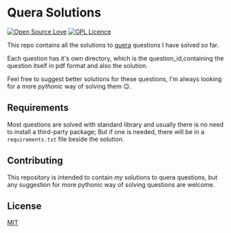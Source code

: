 # Quera Solutions
[![Open Source Love](https://badges.frapsoft.com/os/v1/open-source.svg?v=103)](https://github.com/ellerbrock/open-source-badges/)
[![GPL Licence](https://badges.frapsoft.com/os/mit/mit.svg?v=103)](https://opensource.org/licenses/GPL-3.0/)

This repo contains all the solutions to [quera](https://quera.ir/) questions I have solved so far.

Each question has it's own directory, which is the question_id,containing the question itself in pdf format and also the solution.

Feel free to suggest better solutions for these questions, I'm always looking for a more *pythonic* way of solving them :wink:.

## Requirements
Most questions are solved with standard library and usually there is no need to install a third-party package; But if one is needed, there will be in a `requirements.txt` file beside the solution.

## Contributing
This repository is intended to contain *my* solutions to quera questions, but any suggestion for more pythonic way of solving questions are welcome.

## License
[MIT](https://opensource.org/licenses/MIT)